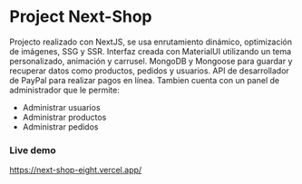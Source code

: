 # Project Next-Shop

Projecto realizado con NextJS, se usa enrutamiento dinámico, optimización de imágenes, SSG y SSR. Interfaz creada con MaterialUI utilizando un tema personalizado, animación y carrusel. MongoDB y Mongoose para guardar y recuperar datos como productos, pedidos y usuarios. API de desarrollador de PayPal para realizar pagos en línea. Tambien cuenta con un panel de administrador que le permite:
<ul>
  <li>Administrar usuarios</li>
  <li>Administrar productos</li>
   <li>Administrar pedidos</li>
 
</ul>

### Live demo

https://next-shop-eight.vercel.app/
